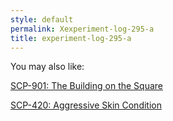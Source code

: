 ```yaml
---
style: default
permalink: Xexperiment-log-295-a
title: experiment-log-295-a
---
```

You may also like:

[SCP-901: The Building on the Square](http://scp-wiki.net/scp-901)

[SCP-420: Aggressive Skin Condition](http://scp-wiki.net/scp-420)

